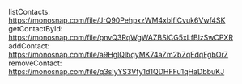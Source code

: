 listContacts: https://monosnap.com/file/JrQ90PehpxzWM4xblfiCvuk6Vwf4SK
getContactById: https://monosnap.com/file/pnvQ3RqWgWAZBSiCG5xLfBlzSwCPXR
addContact: https://monosnap.com/file/a9HglQlbqyMK74aZm2bZqEdqFgbOrZ
removeContact: https://monosnap.com/file/q3sIyYS3Vfy1d1QDHFFu1qHaDbbuKJ